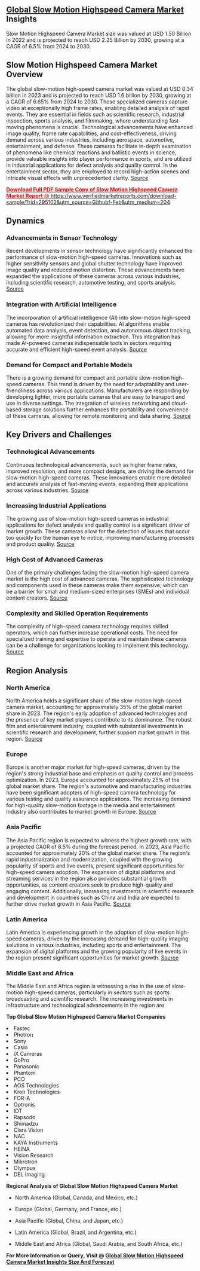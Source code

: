 <h2><a href="https://www.verifiedmarketreports.com/download-sample/?rid=295102&amp;utm_source=Githubf&amp;utm_medium=204" target="_blank">Global Slow Motion Highspeed Camera Market</a> Insights</h2><p>Slow Motion Highspeed Camera Market size was valued at USD 1.50 Billion in 2022 and is projected to reach USD 2.25 Billion by 2030, growing at a CAGR of 6.5% from 2024 to 2030.</p><p> <h2>Slow Motion Highspeed Camera Market Overview</h2> <p>The global slow-motion high-speed camera market was valued at USD 0.34 billion in 2023 and is projected to reach USD 1.6 billion by 2030, growing at a CAGR of 6.65% from 2024 to 2030. These specialized cameras capture video at exceptionally high frame rates, enabling detailed analysis of rapid events. They are essential in fields such as scientific research, industrial inspection, sports analysis, and filmmaking, where understanding fast-moving phenomena is crucial. Technological advancements have enhanced image quality, frame rate capabilities, and cost-effectiveness, driving demand across various industries, including aerospace, automotive, entertainment, and defense. These cameras facilitate in-depth examination of phenomena like chemical reactions and ballistic events in science, provide valuable insights into player performance in sports, and are utilized in industrial applications for defect analysis and quality control. In the entertainment sector, they are employed to record high-action scenes and intricate visual effects with unprecedented clarity. <a href="https://www.verifiedmarketreports.com/product/slow-motion-highspeed-camera-market/">Source</a></p> <p><a href="https://www.verifiedmarketreports.com/download-sample/?rid=295102"><p><span class=""><span style="color: #ff0000;"><strong>Download Full PDF Sample Copy of Slow Motion Highspeed Camera Market Report</strong> @ </span><a href="https://www.verifiedmarketreports.com/download-sample/?rid=295102&amp;utm_source=Githubf-Feb&amp;utm_medium=204" target="_blank">https://www.verifiedmarketreports.com/download-sample/?rid=295102&amp;utm_source=Githubf-Feb&amp;utm_medium=204</a></span></p></a></p> <h2>Dynamics</h2> <h3>Advancements in Sensor Technology</h3> <p>Recent developments in sensor technology have significantly enhanced the performance of slow-motion high-speed cameras. Innovations such as higher sensitivity sensors and global shutter technology have improved image quality and reduced motion distortion. These advancements have expanded the applications of these cameras across various industries, including scientific research, automotive testing, and sports analysis. <a href="https://www.verifiedmarketreports.com/product/slow-motion-highspeed-camera-market/">Source</a></p> <h3>Integration with Artificial Intelligence</h3> <p>The incorporation of artificial intelligence (AI) into slow-motion high-speed cameras has revolutionized their capabilities. AI algorithms enable automated data analysis, event detection, and autonomous object tracking, allowing for more insightful information extraction. This integration has made AI-powered cameras indispensable tools in sectors requiring accurate and efficient high-speed event analysis. <a href="https://www.verifiedmarketreports.com/product/slow-motion-highspeed-camera-market/">Source</a></p> <h3>Demand for Compact and Portable Models</h3> <p>There is a growing demand for compact and portable slow-motion high-speed cameras. This trend is driven by the need for adaptability and user-friendliness across various applications. Manufacturers are responding by developing lighter, more portable cameras that are easy to transport and use in diverse settings. The integration of wireless networking and cloud-based storage solutions further enhances the portability and convenience of these cameras, allowing for remote monitoring and data sharing. <a href="https://www.verifiedmarketreports.com/product/slow-motion-highspeed-camera-market/">Source</a></p> <h2>Key Drivers and Challenges</h2> <h3>Technological Advancements</h3> <p>Continuous technological advancements, such as higher frame rates, improved resolution, and more compact designs, are driving the demand for slow-motion high-speed cameras. These innovations enable more detailed and accurate analysis of fast-moving events, expanding their applications across various industries. <a href="https://www.verifiedmarketreports.com/product/slow-motion-highspeed-camera-market/">Source</a></p> <h3>Increasing Industrial Applications</h3> <p>The growing use of slow-motion high-speed cameras in industrial applications for defect analysis and quality control is a significant driver of market growth. These cameras allow for the detection of issues that occur too quickly for the human eye to notice, improving manufacturing processes and product quality. <a href="https://www.verifiedmarketreports.com/product/slow-motion-highspeed-camera-market/">Source</a></p> <h3>High Cost of Advanced Cameras</h3> <p>One of the primary challenges facing the slow-motion high-speed camera market is the high cost of advanced cameras. The sophisticated technology and components used in these cameras make them expensive, which can be a barrier for small and medium-sized enterprises (SMEs) and individual content creators. <a href="https://dataintelo.com/report/global-slow-motion-highspeed-camera-market">Source</a></p> <h3>Complexity and Skilled Operation Requirements</h3> <p>The complexity of high-speed camera technology requires skilled operators, which can further increase operational costs. The need for specialized training and expertise to operate and maintain these cameras can be a challenge for organizations looking to implement this technology. <a href="https://dataintelo.com/report/global-slow-motion-highspeed-camera-market">Source</a></p> <h2>Region Analysis</h2> <h3>North America</h3> <p>North America holds a significant share of the slow-motion high-speed camera market, accounting for approximately 35% of the global market share in 2023. The region's early adoption of advanced technologies and the presence of key market players contribute to its dominance. The robust film and entertainment industry, coupled with substantial investments in scientific research and development, further support market growth in this region. <a href="https://dataintelo.com/report/global-slow-motion-highspeed-camera-market">Source</a></p> <h3>Europe</h3> <p>Europe is another major market for high-speed cameras, driven by the region's strong industrial base and emphasis on quality control and process optimization. In 2023, Europe accounted for approximately 25% of the global market share. The region's automotive and manufacturing industries have been significant adopters of high-speed camera technology for various testing and quality assurance applications. The increasing demand for high-quality slow-motion footage in the media and entertainment industry also contributes to market growth in Europe. <a href="https://dataintelo.com/report/global-slow-motion-highspeed-camera-market">Source</a></p> <h3>Asia Pacific</h3> <p>The Asia Pacific region is expected to witness the highest growth rate, with a projected CAGR of 8.5% during the forecast period. In 2023, Asia Pacific accounted for approximately 20% of the global market share. The region's rapid industrialization and modernization, coupled with the growing popularity of sports and live events, present significant opportunities for high-speed camera adoption. The expansion of digital platforms and streaming services in the region also provides substantial growth opportunities, as content creators seek to produce high-quality and engaging content. Additionally, increasing investments in scientific research and development in countries such as China and India are expected to further drive market growth in Asia Pacific. <a href="https://dataintelo.com/report/global-slow-motion-highspeed-camera-market">Source</a></p> <h3>Latin America</h3> <p>Latin America is experiencing growth in the adoption of slow-motion high-speed cameras, driven by the increasing demand for high-quality imaging solutions in various industries, including sports and entertainment. The expansion of digital platforms and the growing popularity of live events in the region present significant opportunities for market growth. <a href="https://dataintelo.com/report/global-slow-motion-highspeed-camera-market">Source</a></p> <h3>Middle East and Africa</h3> <p>The Middle East and Africa region is witnessing a rise in the use of slow-motion high-speed cameras, particularly in sectors such as sports broadcasting and scientific research. The increasing investments in infrastructure and technological advancements in the region are</p><p><strong>Top Global Slow Motion Highspeed Camera Market Companies</strong></p><div data-test-id=""><p><li>Fastec</li><li> Photron</li><li> Sony</li><li> Casio</li><li> iX Cameras</li><li> GoPro</li><li> Panasonic</li><li> Phantom</li><li> PCO</li><li> AOS Technologies</li><li> Kron Technologies</li><li> FOR-A</li><li> Optronis</li><li> IDT</li><li> Rapsodo</li><li> Shimadzu</li><li> Clara Vision</li><li> NAC</li><li> KAYA Instruments</li><li> HEINA</li><li> Vision Research</li><li> Mikrotron</li><li> Olympus</li><li> DEL Imaging</li></p><div><strong>Regional Analysis of&nbsp;Global Slow Motion Highspeed Camera Market</strong></div><ul><li dir="ltr"><p dir="ltr">North America&nbsp;(Global, Canada, and Mexico, etc.)</p></li><li dir="ltr"><p dir="ltr">Europe (Global, Germany, and France, etc.)</p></li><li dir="ltr"><p dir="ltr">Asia Pacific&nbsp;(Global, China, and Japan, etc.)</p></li><li dir="ltr"><p dir="ltr">Latin America&nbsp;(Global, Brazil, and Argentina, etc.)</p></li><li dir="ltr">Middle East and Africa&nbsp;(Global, Saudi Arabia, and South Africa, etc.)</li></ul><p><strong>For More Information or Query, Visit @&nbsp;</strong><strong><a href="https://www.verifiedmarketreports.com/product/slow-motion-highspeed-camera-market/?utm_source=Githubf&amp;utm_medium=204" target="_blank">Global Slow Motion Highspeed Camera Market Insights Size And Forecast</a></strong></p></div>
